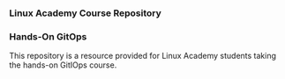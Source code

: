 

### Linux Academy Course Repository
### Hands-On GitOps

This repository is a resource provided for Linux Academy students taking the hands-on GitIOps course.
